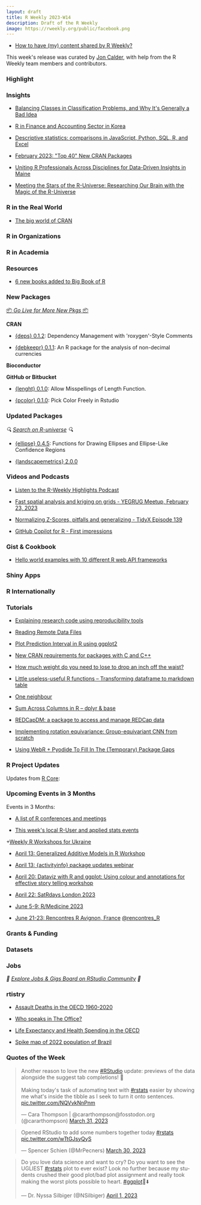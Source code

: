 ```yaml
---
layout: draft
title: R Weekly 2023-W14
description: Draft of the R Weekly
image: https://rweekly.org/public/facebook.png
---
```


-   [How to have (my) content shared by R Weekly?](https://github.com/rweekly/rweekly.org#how-to-have-my-content-shared-by-r-weekly)

This week's release was curated by [Jon Calder](https://twitter.com/jonmcalder), with help from the R Weekly team members and contributors.

### Highlight



### Insights

-   [Balancing Classes in Classification Problems, and Why It's Generally a Bad Idea](https://matthewrkaye.com/posts/2023-03-25-balancing-classes/balancing-classes.html)

-   [R in Finance and Accounting Sector in Korea](https://www.r-consortium.org/blog/2023/03/27/r-in-finance-and-accounting-sector-in-korea)

-   [Descriptive statistics: comparisons in JavaScript, Python, SQL, R, and Excel](https://observablehq.com/@observablehq/descriptive-statistics-translations)

-   [February 2023: "Top 40" New CRAN Packages](https://rviews.rstudio.com/2023/03/28/february-2023-top-40-new-cran-packages/)

-   [Uniting R Professionals Across Disciplines for Data-Driven Insights in Maine](https://www.r-consortium.org/blog/2023/03/28/uniting-r-professionals-across-disciplines-for-data-driven-insights-in-maine)

-   [Meeting the Stars of the R-Universe: Researching Our Brain with the Magic of the R-Universe](https://ropensci.org/blog/2023/03/30/r-universe-stars-3-en/)

### R in the Real World

-   [The big world of CRAN](https://anatomyofcode.com/cranmap/)

### R in Organizations

### R in Academia

### Resources

+ [6 new books added to Big Book of R](https://oscarbaruffa.com/bbofr2023-03-31/)

### New Packages

<p class="added-hostname"><a href="https://rweekly.org/live" target="_blank" class="externalLink">📦 <i>Go Live for More New Pkgs</i> 📦</a></p>

**CRAN**

-   [{deps} 0.1.2](https://CRAN.R-project.org/package=deps): Dependency Management with 'roxygen'-Style Comments

-   [{debkeepr} 0.1.1](https://www.jessesadler.com/post/debkeepr-cran/index.html): An R package for the analysis of non-decimal currencies

**Bioconductor**

**GitHub or Bitbucket**

-   [{lenght} 0.1.0](https://github.com/cobrbra/lenght): Allow Misspellings of Length Function.

-   [{pcolor} 0.1.0](https://github.com/shalom-lab/pcolor): Pick Color Freely in Rstudio

### Updated Packages

<i>🔍 [Search on R-universe](https://r-universe.dev/search/) 🔍</i>

-   [{ellipse} 0.4.5](https://github.com/dmurdoch/ellipse): Functions for Drawing Ellipses and Ellipse-Like Confidence Regions

-   [{landscapemetrics} 2.0.0](https://github.com/r-spatialecology/landscapemetrics/)

### Videos and Podcasts

-   [Listen to the R-Weekly Highlights Podcast](https://rweekly.fireside.fm/)

-   [Fast spatial analysis and kriging on grids - YEGRUG Meetup, February 23, 2023](https://youtu.be/SqsbFe6J37E)

-   [Normalizing Z-Scores, pitfalls and generalizing - TidyX Episode 139](https://www.youtube.com/watch?v=Wmd6oZmDUsw)

-   [GitHub Copilot for R - First impressions](https://www.youtube.com/watch?v=NGM7Z1Dd9fE)

### Gist & Cookbook

-   [Hello world examples with 10 different R web API frameworks](https://gist.github.com/psolymos/284b43b8dd0583b33ca7fc7dcf71082b)

### Shiny Apps

### R Internationally

### Tutorials

-   [Explaining research code using reproducibility tools](https://softloud.github.io/onetimetrophybitch/posts/2023-03-30-micropackaging/)

-   [Reading Remote Data Files](https://kieranhealy.org/blog/archives/2023/03/25/reading-remote-data-files/)

-   [Plot Prediction Interval in R using ggplot2](https://www.marsja.se/plot-prediction-interval-in-r-ggplot2/)

-   [New CRAN requirements for packages with C and C++](https://www.tidyverse.org/blog/2023/03/cran-checks-compiled-code/)

-   [How much weight do you need to lose to drop an inch off the waist?](https://r-posts.com/how-much-weight-do-you-need-to-lose-to-drop-an-inch-off-the-waist/)

-   [Little useless-useful R functions – Transforming dataframe to markdown table](https://tomaztsql.wordpress.com/2023/03/26/little-useless-useful-r-functions-transforming-dataframe-to-markdown-table/)

-   [One neighbour](http://r.iresmi.net/2023/03/26/one-neighbour/)

-   [Sum Across Columns in R – dplyr & base](https://www.marsja.se/sum-across-columns-in-r-dplyr/)

-   [REDCapDM: a package to access and manage REDCap data](https://r-posts.com/redcapdm-a-package-to-access-and-manage-redcap-data/)

-   [Implementing rotation equivariance: Group-equivariant CNN from scratch](https://blogs.rstudio.com/tensorflow/posts/2023-03-27-group-equivariant-cnn-2)

-   [Using WebR + Pyodide To Fill In The (Temporary) Package Gaps](https://rud.is/b/2023/03/29/using-webr-pyodide-to-fill-in-the-temporary-package-gaps/)

<!--<div class="post-more-begin></div><div class="post-more-end"></div>-->

### R Project Updates

Updates from [R Core](http://developer.r-project.org/blosxom.cgi/R-devel/NEWS):

### Upcoming Events in 3 Months

Events in 3 Months:

-   [A list of R conferences and meetings](https://jumpingrivers.github.io/meetingsR/events.html)

-   [This week's local R-User and applied stats events](https://community.rstudio.com/c/irl)

\+[Weekly R Workshops for Ukraine](https://sites.google.com/view/dariia-mykhailyshyna/main/r-workshops-for-ukraine)

-   [April 13: Generalized Additive Models in R Workshop](https://www.r-bloggers.com/2023/03/generalized-additive-models-in-r-workshop/)

-   [April 13: {activityinfo} package updates webinar](https://www.activityinfo.org/support/webinars/2023-04-13-R-package-updates.html)

-   [April 20: Dataviz with R and ggplot: Using colour and annotations for effective story telling workshop](https://www.r-bloggers.com/2023/03/dataviz-with-r-and-ggplot-using-colour-and-annotations-for-effective-story-telling-workshop/)

-   [April 22: SatRdays London 2023](https://www.jumpingrivers.com/blog/satrdays-london-speakers/)

-   [June 5-9: R/Medicine 2023](https://www.r-consortium.org/blog/2023/03/17/announcing-r-medicine-2023)

-   [June 21-23: Rencontres R Avignon, France](https://rr2023.sciencesconf.org) [\@rencontres_R](https://twitter.com/rencontres_r)

### Grants & Funding

### Datasets

### Jobs

<i>💼 [Explore Jobs & Gigs Board on RStudio Community](https://community.rstudio.com/c/jobs/) 💼</i>

### rtistry

-   [Assault Deaths in the OECD 1960-2020](https://kieranhealy.org/blog/archives/2023/03/30/assault-deaths-in-the-oecd-1960-2020/)

-   [Who speaks in The Office?](https://twitter.com/_ansgar/status/1642117343978348544)

-   [Life Expectancy and Health Spending in the OECD](https://kieranhealy.org/blog/archives/2023/03/29/life-expectancy-and-health-spending-in-the-oecd/)

-   [Spike map of 2022 population of Brazil](https://twitter.com/milos_agathon/status/1640462614093332482)

### Quotes of the Week

<blockquote class="twitter-tweet"><p lang="en" dir="ltr">Another reason to love the new <a href="https://twitter.com/hashtag/RStudio?src=hash&amp;ref_src=twsrc%5Etfw">#RStudio</a> update: previews of the data alongside the suggest tab completions! 🤩<br><br>Making today&#39;s task of automating text with <a href="https://twitter.com/hashtag/rstats?src=hash&amp;ref_src=twsrc%5Etfw">#rstats</a> easier by showing me what&#39;s inside the tibble as I seek to turn it onto sentences. <a href="https://t.co/NQVvkNnPnm">pic.twitter.com/NQVvkNnPnm</a></p>&mdash; Cara Thompson | @cararthompson@fosstodon.org (@cararthompson) <a href="https://twitter.com/cararthompson/status/1641780284851994626?ref_src=twsrc%5Etfw">March 31, 2023</a></blockquote> <script async src="https://platform.twitter.com/widgets.js" charset="utf-8"></script>

<blockquote class="twitter-tweet"><p lang="en" dir="ltr">Opened RStudio to add some numbers together today <a href="https://twitter.com/hashtag/rstats?src=hash&amp;ref_src=twsrc%5Etfw">#rstats</a> <a href="https://t.co/wTtGJsyQyS">pic.twitter.com/wTtGJsyQyS</a></p>&mdash; Spencer Schien (@MrPecners) <a href="https://twitter.com/MrPecners/status/1641239929001844736?ref_src=twsrc%5Etfw">March 30, 2023</a></blockquote> <script async src="https://platform.twitter.com/widgets.js" charset="utf-8"></script>

<blockquote class="twitter-tweet"><p lang="en" dir="ltr">Do you love data science and want to cry? Do you want to see the UGLIEST <a href="https://twitter.com/hashtag/rstats?src=hash&amp;ref_src=twsrc%5Etfw">#rstats</a> plot to ever exist? Look no further because my students crushed their good plot/bad plot assignment and really took making the worst plots possible to heart. <a href="https://twitter.com/hashtag/ggplot?src=hash&amp;ref_src=twsrc%5Etfw">#ggplot</a>🧵⬇️</p>&mdash; Dr. Nyssa Silbiger (@NSilbiger) <a href="https://twitter.com/NSilbiger/status/1642006283103662080?ref_src=twsrc%5Etfw">April 1, 2023</a></blockquote> <script async src="https://platform.twitter.com/widgets.js" charset="utf-8"></script>
